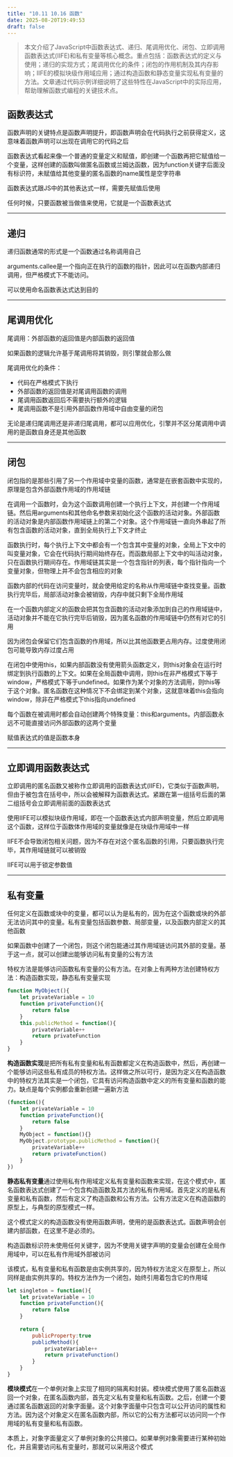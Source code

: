 ```yaml
---
title: "10.11 10.16 函数"
date: 2025-08-20T19:49:53
draft: false
---
```


> 本文介绍了JavaScript中函数表达式、递归、尾调用优化、闭包、立即调用函数表达式(IIFE)和私有变量等核心概念。重点包括：函数表达式的定义与使用；递归的实现方式；尾调用优化的条件；闭包的作用机制及其内存影响；IIFE的模拟块级作用域应用；通过构造函数和静态变量实现私有变量的方法。文章通过代码示例详细说明了这些特性在JavaScript中的实际应用，帮助理解函数式编程的关键技术点。

## 函数表达式

函数声明的关键特点是函数声明提升，即函数声明会在代码执行之前获得定义，这意味着函数声明可以出现在调用它的代码之后

函数表达式看起来像一个普通的变量定义和赋值，即创建一个函数再把它赋值给一个变量，这样创建的函数叫做匿名函数或兰姆达函数，因为function关键字后面没有标识符，未赋值给其他变量的匿名函数的name属性是空字符串

函数表达式跟JS中的其他表达式一样，需要先赋值后使用

任何时候，只要函数被当做值来使用，它就是一个函数表达式

---

## 递归

递归函数通常的形式是一个函数通过名称调用自己

arguments.callee是一个指向正在执行的函数的指针，因此可以在函数内部递归调用，但严格模式下不能访问。

可以使用命名函数表达式达到目的

---

## 尾调用优化

尾调用：外部函数的返回值是内部函数的返回值

如果函数的逻辑允许基于尾调用将其销毁，则引擎就会那么做

尾调用优化的条件：

- 代码在严格模式下执行
- 外部函数的返回值是对尾调用函数的调用
- 尾调用函数返回后不需要执行额外的逻辑
- 尾调用函数不是引用外部函数作用域中自由变量的闭包

无论是递归尾调用还是非递归尾调用，都可以应用优化，引擎并不区分尾调用中调用的是函数自身还是其他函数

---

## 闭包

闭包指的是那些引用了另一个作用域中变量的函数，通常是在嵌套函数中实现的，原理是包含外部函数作用域的作用域链

在调用一个函数时，会为这个函数调用创建一个执行上下文，并创建一个作用域链。然后用arguments和其他命名参数来初始化这个函数的活动对象。外部函数的活动对象是内部函数作用域链上的第二个对象。这个作用域链一直向外串起了所有包含函数的活动对象，直到全局执行上下文才终止

函数执行时，每个执行上下文中都会有一个包含其中变量的对象，全局上下文中的叫变量对象，它会在代码执行期间始终存在。而函数局部上下文中的叫活动对象，只在函数执行期间存在。作用域链其实是一个包含指针的列表，每个指针指向一个变量对象，但物理上并不会包含相应的对象

函数内部的代码在访问变量时，就会使用给定的名称从作用域链中查找变量。函数执行完毕后，局部活动对象会被销毁，内存中就只剩下全局作用域

在一个函数内部定义的函数会把其包含函数的活动对象添加到自己的作用域链中，活动对象并不能在它执行完毕后销毁，因为匿名函数的作用域链中仍然有对它的引用

因为闭包会保留它们包含函数的作用域，所以比其他函数更占用内存。过度使用闭包可能导致内存过度占用

在闭包中使用this，如果内部函数没有使用箭头函数定义，则this对象会在运行时绑定到执行函数的上下文。如果在全局函数中调用，则this在非严格模式下等于window，严格模式下等于undefined。如果作为某个对象的方法调用，则this等于这个对象。匿名函数在这种情况下不会绑定到某个对象，这就意味着this会指向window，除非在严格模式下this指向undefined

每个函数在被调用时都会自动创建两个特殊变量：this和arguments。内部函数永远不可能直接访问外部函数的这两个变量

赋值表达式的值是函数本身

---

## 立即调用函数表达式

立即调用的匿名函数又被称作立即调用的函数表达式(IIFE)，它类似于函数声明，但由于被包含在括号中，所以会被解释为函数表达式。紧跟在第一组括号后面的第二组括号会立即调用前面的函数表达式

使用IIFE可以模拟块级作用域，即在一个函数表达式内部声明变量，然后立即调用这个函数，这样位于函数体作用域的变量就像是在块级作用域中一样

IIFE不会导致闭包相关问题，因为不存在对这个匿名函数的引用，只要函数执行完毕，其作用域链就可以被销毁

IIFE可以用于锁定参数值

---

## 私有变量

任何定义在函数或块中的变量，都可以认为是私有的，因为在这个函数或块的外部无法访问其中的变量。私有变量包括函数参数、局部变量，以及函数内部定义的其他函数

如果函数中创建了一个闭包，则这个闭包能通过其作用域链访问其外部的变量。基于这一点，就可以创建出能够访问私有变量的公有方法

特权方法是能够访问函数私有变量的公有方法。在对象上有两种方法创建特权方法：构造函数实现，静态私有变量实现

```js
function MyObject(){
    let privateVariable = 10
    function privateFunction(){
        return false
    }
    this.publicMethod = function(){
        privateVariable++
        return privateFunction
    }
}
```



**构造函数实现**是把所有私有变量和私有函数都定义在构造函数中，然后，再创建一个能够访问这些私有成员的特权方法。这样做之所以可行，是因为定义在构造函数中的特权方法其实是一个闭包，它具有访问构造函数中定义的所有变量和函数的能力。缺点是每个实例都会重新创建一遍新方法

```js
(function(){
    let privateVariable = 10
    function privateFunction(){
        return false
    }
    MyObject = function(){}
    MyObject.prototype.publicMethod = function(){
        privateVariable++
        return privateFunction()
    }
})
```



**静态私有变量**通过使用私有作用域定义私有变量和函数来实现，在这个模式中，匿名函数表达式创建了一个包含构造函数及其方法的私有作用域。首先定义的是私有变量和私有函数，然后有定义了构造函数和公有方法。公有方法定义在构造函数的原型上，与典型的原型模式一样。

这个模式定义的构造函数没有使用函数声明，使用的是函数表达式。函数声明会创建内部函数，在这里不是必须的。

构造函数标识符未使用任何关键字，因为不使用关键字声明的变量会创建在全局作用域中，可以在私有作用域外部被访问

该模式，私有变量和私有函数是由实例共享的，因为特权方法定义在原型上，所以同样是由实例共享的。特权方法作为一个闭包，始终引用着包含它的作用域

```js
let singleton = function(){
    let privateVariable = 10
    function privateFunction(){
        return false
    }
    
    return {
        publicProperty:true
        publicMethod(){
            privateVariable++
            return privateFunction()
        }
    }
}
```

**模块模式**在一个单例对象上实现了相同的隔离和封装。模块模式使用了匿名函数返回一个对象，在匿名函数内部，首先定义私有变量和私有函数。之后，创建一个要通过匿名函数返回的对象字面量。这个对象字面量中只包含可以公开访问的属性和方法。因为这个对象定义在匿名函数内部，所以它的公有方法都可以访问同一个作用域的私有变量和私有函数。

本质上，对象字面量定义了单例对象的公共接口。如果单例对象需要进行某种初始化，并且需要访问私有变量时，那就可以采用这个模式

